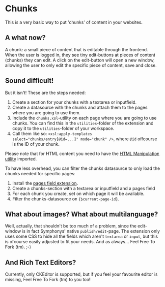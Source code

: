 # Chunks #

This is a very basic way to put 'chunks' of content in your websites.

## A what now? ##

A chunk: a small piece of content that is editable through the frontend. When the user is logged in, they see tiny
edit-buttons at pieces of content (chunks) they can edit. A click on the edit-button will open a new window, allowing
the user to only edit the specific piece of content, save and close.

## Sound difficult! ##

But it isn't! These are the steps needed:

 1. Create a section for your chunks with a textarea or inputfield.
 2. Create a datasource with the chunks and attach them to the pages where you are going to use them.
 3. Include the `chunks.xsl`-utility on each page where you are going to use chunks. You can find this in the `utilities`-folder of the extension and copy it to the `utilities`-folder of your workspace.
 4. Call them like so: `<xsl:apply-templates select="chunks/entry[@id=...]" mode="chunk" />`, where `@id` offcourse is the ID of your chunk.

Please note that for HTML content you need to have the [HTML Manipulation utility](http://getsymphony.com/download/xslt-utilities/view/20035/) imported.

To have less overhead, you can filter the chunks datasource to only load the chunks needed for specific pages:

 1. Install the [pages field extension](http://symphonyextensions.com/extensions/pagesfield/).
 2. Create a chunks-section with a textarea or inputfield and a pages field
 3. For each chunk you create, set on which page it will be available.
 4. Filter the chunks-datasource on `{$current-page-id}`.

## What about images? What about multilanguage? ##

Well, actually, that shouldn't be too much of a problem, since the edit-window is in fact Symphonys' native `publish/edit`-page.
The extension only uses some CSS to hide all the fields which aren't `textarea` or `input`, but this is ofcourse easily
adjusted to fit your needs. And as always... Feel Free To Fork (tm). ;-)

## And Rich Text Editors? ##

Currently, only CKEditor is supported, but if you feel your favourite editor is missing, Feel Free To Fork (tm) to you too!